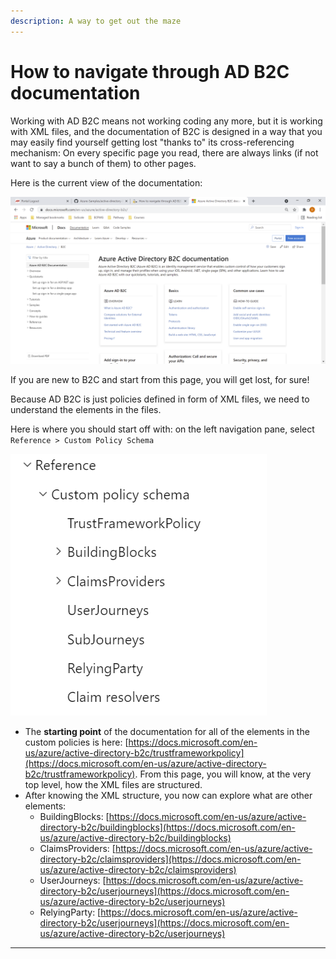 ```yaml
---
description: A way to get out the maze
---
```


# How to navigate through AD B2C documentation

Working with AD B2C means not working coding any more, but it is working with XML files, and the documentation of B2C is designed in a way that you may easily find yourself getting lost "thanks to" its cross-referencing mechanism: On every specific page you read, there are always links (if not want to say a bunch of them) to other pages.

Here is the current view of the documentation:

![AD B2C Documentation Maze](<../.gitbook/assets/image (19).png>)

If you are new to B2C and start from this page, you will get lost, for sure!

Because AD B2C is just policies defined in form of XML files, we need to understand the elements in the files.&#x20;

Here is where you should start off with: on the left navigation pane, select `Reference > Custom Policy Schema`

![Documentations of all elements in custom policy XML files](<../.gitbook/assets/image (20).png>)

* The **starting point** of the documentation for all of the elements in the custom policies is here: [https://docs.microsoft.com/en-us/azure/active-directory-b2c/trustframeworkpolicy](https://docs.microsoft.com/en-us/azure/active-directory-b2c/trustframeworkpolicy). From this page, you will know, at the very top level, how the XML files are structured.
* After knowing the XML structure, you now can explore what are other elements:
  * BuildingBlocks: [https://docs.microsoft.com/en-us/azure/active-directory-b2c/buildingblocks](https://docs.microsoft.com/en-us/azure/active-directory-b2c/buildingblocks)
  * ClaimsProviders: [https://docs.microsoft.com/en-us/azure/active-directory-b2c/claimsproviders](https://docs.microsoft.com/en-us/azure/active-directory-b2c/claimsproviders)
  * UserJourneys: [https://docs.microsoft.com/en-us/azure/active-directory-b2c/userjourneys](https://docs.microsoft.com/en-us/azure/active-directory-b2c/userjourneys)
  * RelyingParty: [https://docs.microsoft.com/en-us/azure/active-directory-b2c/userjourneys](https://docs.microsoft.com/en-us/azure/active-directory-b2c/userjourneys)

&#x20;

****

